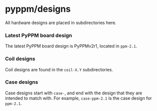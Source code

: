 # pyppm/designs

All hardware designs are placed in subdirectories here.

### Latest PyPPM board design

The latest PyPPM board design is PyPPMv2r1, located in `ppm-2.1`.

### Coil designs

Coil designs are found in the `coil-X.Y` subdirectories.

### Case designs

Case designs start with `case-`, and end with the design that they are intended to match with. For example, `case-ppm-2.1` is the case design for `ppm-2.1`.
